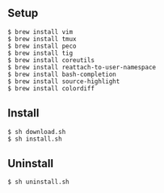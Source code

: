 ## Setup
    
    $ brew install vim
    $ brew install tmux
    $ brew install peco
    $ brew install tig
    $ brew install coreutils
    $ brew install reattach-to-user-namespace
    $ brew install bash-completion
    $ brew install source-highlight
    $ brew install colordiff

## Install

    $ sh download.sh
    $ sh install.sh

## Uninstall

    $ sh uninstall.sh
